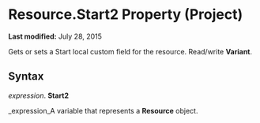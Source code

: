 
# Resource.Start2 Property (Project)

 **Last modified:** July 28, 2015

Gets or sets a Start local custom field for the resource. Read/write  **Variant**.

## Syntax

 _expression_. **Start2**

 _expression_A variable that represents a  **Resource** object.


